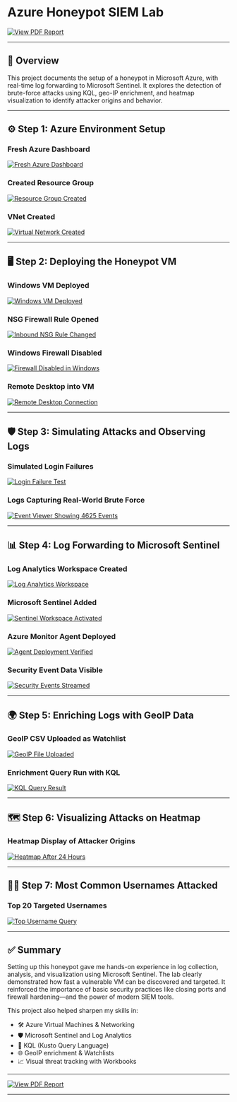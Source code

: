 # Azure Honeypot SIEM Lab

[![View PDF Report](https://img.shields.io/badge/PDF_Report-View-blue?logo=adobeacrobatreader&style=for-the-badge)](./Azure_Honeypot_SIEM_Lab_Report.pdf)

---

## 🧭 Overview

This project documents the setup of a honeypot in Microsoft Azure, with real-time log forwarding to Microsoft Sentinel. It explores the detection of brute-force attacks using KQL, geo-IP enrichment, and heatmap visualization to identify attacker origins and behavior.

---

## ⚙️ Step 1: Azure Environment Setup

### Fresh Azure Dashboard  
[![Fresh Azure Dashboard](./images/2_Fresh_dashboard.png)](./images/2_Fresh_dashboard.png)

### Created Resource Group  
[![Resource Group Created](./images/3_Created_resource_group.png)](./images/3_Created_resource_group.png)

### VNet Created  
[![Virtual Network Created](./images/4_Vnet_deployed.png)](./images/4_Vnet_deployed.png)

---

## 🖥️ Step 2: Deploying the Honeypot VM

### Windows VM Deployed  
[![Windows VM Deployed](./images/5_WindowsVM_created.png)](./images/5_WindowsVM_created.png)

### NSG Firewall Rule Opened  
[![Inbound NSG Rule Changed](./images/7_NSG_inboundrules.png)](./images/7_NSG_inboundrules.png)

### Windows Firewall Disabled  
[![Firewall Disabled in Windows](./images/9_WindowsVM_firewall_off.png)](./images/9_WindowsVM_firewall_off.png)

### Remote Desktop into VM  
[![Remote Desktop Connection](./images/8_Remote_in_desktop.png)](./images/8_Remote_in_desktop.png)

---

## 🛡️ Step 3: Simulating Attacks and Observing Logs

### Simulated Login Failures  
[![Login Failure Test](./images/12_VM_login_test_fail_result.png)](./images/12_VM_login_test_fail_result.png)

### Logs Capturing Real-World Brute Force  
[![Event Viewer Showing 4625 Events](./images/23_eventID_4625_filtered.png)](./images/23_eventID_4625_filtered.png)

---

## 📊 Step 4: Log Forwarding to Microsoft Sentinel

### Log Analytics Workspace Created  
[![Log Analytics Workspace](./images/13_Workspace_created.png)](./images/13_Workspace_created.png)

### Microsoft Sentinel Added  
[![Sentinel Workspace Activated](./images/16_Sentinel_landingpage.png)](./images/16_Sentinel_landingpage.png)

### Azure Monitor Agent Deployed  
[![Agent Deployment Verified](./images/19_Monitor_agent_deployed.png)](./images/19_Monitor_agent_deployed.png)

### Security Event Data Visible  
[![Security Events Streamed](./images/17_Windows_security_events.png)](./images/17_Windows_security_events.png)

---

## 🌍 Step 5: Enriching Logs with GeoIP Data

### GeoIP CSV Uploaded as Watchlist  
[![GeoIP File Uploaded](./images/25_GeoIP_data_file_uploaded_successfully.png)](./images/25_GeoIP_data_file_uploaded_successfully.png)

### Enrichment Query Run with KQL  
[![KQL Query Result](./images/24_KQL_Queries_ran.png)](./images/24_KQL_Queries_ran.png)

---

## 🗺️ Step 6: Visualizing Attacks on Heatmap

### Heatmap Display of Attacker Origins  
[![Heatmap After 24 Hours](./images/27_HeatMap_after_24hrs.png)](./images/27_HeatMap_after_24hrs.png)

---

## 🧑‍💻 Step 7: Most Common Usernames Attacked

### Top 20 Targeted Usernames  
[![Top Username Query](./images/29_Query_top_username_attempts.png)](./images/29_Query_top_username_attempts.png)

---

## ✅ Summary

Setting up this honeypot gave me hands-on experience in log collection, analysis, and visualization using Microsoft Sentinel. The lab clearly demonstrated how fast a vulnerable VM can be discovered and targeted. It reinforced the importance of basic security practices like closing ports and firewall hardening—and the power of modern SIEM tools.

This project also helped sharpen my skills in:
- 🛠️ Azure Virtual Machines & Networking
- 🛡️ Microsoft Sentinel and Log Analytics
- 🔎 KQL (Kusto Query Language)
- 🌐 GeoIP enrichment & Watchlists
- 📈 Visual threat tracking with Workbooks

---

[![View PDF Report](https://img.shields.io/badge/PDF_Report-View-blue?logo=adobeacrobatreader&style=for-the-badge)](./Azure_Honeypot_SIEM_Lab_Report.pdf)

---


